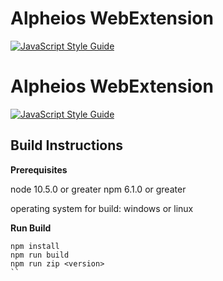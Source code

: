 # Alpheios WebExtension
[![JavaScript Style Guide](https://img.shields.io/badge/code_style-standard-brightgreen.svg)](https://standardjs.com)

# Alpheios WebExtension
[![JavaScript Style Guide](https://img.shields.io/badge/code_style-standard-brightgreen.svg)](https://standardjs.com)

## Build Instructions

**Prerequisites**

node 10.5.0 or greater
npm 6.1.0 or greater

operating system for build: windows or linux

**Run Build**
```
npm install
npm run build
npm run zip <version>
``

